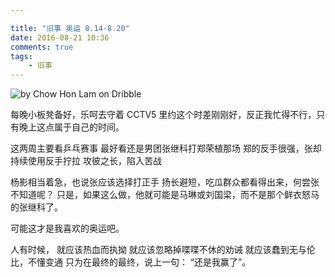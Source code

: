 ```yaml
---

title: "旧事 奥运 8.14-8.20"
date: 2016-08-21 10:36
comments: true
tags: 
	- 旧事
---
```


![by Chow Hon Lam on Dribble](/assets/blogImg/diary-5.jpg)

每晚小板凳备好，乐呵去守着 CCTV5
里约这个时差刚刚好，反正我忙得不行，只有晚上这点属于自己的时间。

这两周主要看乒乓赛事
最好看还是男团张继科打郑荣植那场
郑的反手很强，张却持续使用反手拧拉
攻彼之长，陷入苦战

杨影相当着急，也说张应该选择打正手
扬长避短，吃瓜群众都看得出来，何尝张不知道呢？
只是，如果这么做，他就可能是马琳或刘国梁，而不是那个鲜衣怒马的张继科了。

可能这才是我喜欢的奥运吧。

人有时候，
就应该热血而执拗
就应该忽略掉喋喋不休的劝诫
就应该蠢到无与伦比，不懂变通
只为在最终的最终，说上一句：
“还是我赢了”。
